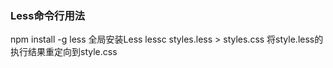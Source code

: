 ### Less命令行用法
npm install -g less     全局安装Less
lessc styles.less > styles.css       将style.less的执行结果重定向到style.css
